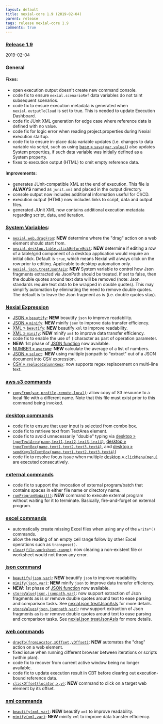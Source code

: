 ```yaml
---
layout: default
title: nexial-core 1.9 (2019-02-04)
parent: release
tags: release nexial-core 1.9
comments: true
---
```


### <a href="https://github.com/nexiality/nexial-core/releases/tag/nexial-core-1.9" class="external-link" target="_nexial_link">Release 1.9</a>
2019-02-04


### General
#### Fixes:
- open execution output doesn't create new command console.
- code fix to ensure `nexial.scenarioRef` data variables do not taint subsequent scenarios.
- code fix to ensure execution metadata is generated when `nexial.outputToCloud` is set to true. This is needed to 
  update Execution Dashboard.
- code fix JUnit XML generation for edge case where reference data is defined with no value.
- code fix for logic error when reading project.properties during Nexial execution startup.
- code fix to ensure in-place data variable updates (i.e. changes to data variable via script, such as using 
  [base &raquo; `save(var,value)`](../commands/base/save(var,value))) also updates System properties, if such data 
  variable was initially defined as a System property.
- fixes to execution output (HTML) to omit empty reference data. 


#### Improvements:
- generates JUnit-compatible XML at the end of execution. This file is **ALWAYS** named as `junit.xml` and placed in
  the output directory.
- console output now includes additional information useful for CI/CD.
- execution output (HTML) now includes links to script, data and output files.
- generated JUnit XML now contains additional execution metadata regarding script, data, and iteration.


### [System Variables](../systemvars/index):
- [`nexial.web.dragFrom`](../systemvars/index#nexial.web.dragFrom): **NEW** determine where the "drag" action on a web 
  element should start from.
- [`nexial.desktop.table.clickBeforeEdit`](../systemvars/index#nexial.desktop.table.clickBeforeEdit): **NEW** determine 
  if editing a row of a table/grid component of a desktop application would require an initial click. Default is `true`, 
  which means Nexial will always click on the row prior to editing. Applicable to desktop automation only.
- [`nexial.json.treatJsonAsIs`](../systemvars/index#nexial.json.treatJsonAsIs): **NEW** System variable to control
  how Json fragments extracted via JsonPath should be treated. If set to false, then the double quotes around text data
  will be removed (note: Json standards require text data to be wrapped in double quotes). This may simplify automation
  by eliminating the need to remove double quotes. The default is to leave the Json fragment as is (i.e. double quotes 
  stay). 


### [Nexial Expression](../expression)
- [JSON &raquo; `beautify`](../expressions/JSONexpression): **NEW** beautify `json` to improve readability.
- [JSON &raquo; `minify`](../expressions/JSONexpression): **NEW** minify `json` to improve data transfer efficiency.
- [XML &raquo; `beautify`](../expressions/XMLexpression): **NEW** beautify `xml` to improve readability.
- [XML &raquo; `minify`](../expressions/XMLexpression): **NEW** minify `xml` to improve data transfer efficiency.
- code fix to enable the use of `]` character as part of operation parameter.
- **NEW**: 1st phase of [JSON function](../jsonpath/index.html#jsonpath-function) now available.
- [NUMBER &raquo; `average`](../expressions/JSONexpression): **NEW** calculate the average of a list of numbers.
- [JSON &raquo; `select`](../expressions/JSONexpression): **NEW** using multiple jsonpath to "extract" out of a JSON
  document into [CSV](../expressions/CSVexpression) expression.
- [CSV &raquo; `replaceColumnRegx`](../expressions/CSVexpression): now supports regex replacement on multi-line text. 


### [aws.s3 commands](../commands/aws.s3)
- [`copyFrom(var,profile,remote,local)`](../commands/aws.s3/copyFrom(var,profile,remote,local)): allow copy of S3 
  resource to a local file with a different name. Note that this file must exist prior to this command being invoked.


### [desktop commands](../commands/desktop)
- code fix to ensure that user input is selected from combo box.
- code fix to retrieve text from TextArea element.
- code fix to avoid unnecessarily "double" typing via 
  [desktop &raquo; `typeTextArea(name,text1,text2,text3,text4)`](../commands/desktop/typeTextArea(name,text1,text2,text3,text4)),
  [desktop &raquo; `typeTextBox(name,text1,text2,text3,text4)`](../commands/desktop/typeTextBox(name,text1,text2,text3,text4)),
  and [desktop &raquo; `sendKeysToTextBox(name,text1,text2,text3,text4)`](../commands/desktop/sendKeysToTextBox(name,text1,text2,text3,text4)))
- code fix to resolve focus issue when multiple [desktop &raquo; `clickMenu(menu)`](../commands/desktop/clickMenu(menu))
  are executed consecutively.


### [external commands](../commands/external)
- code fix to support the invocation of external program/batch that contains spaces in either file name or directory name.
- [`runProgramNoWait()`](../commands/external/runProgramNoWait(programPathAndParams)): **NEW** command to execute
  external program without waiting for it to terminate. Basically, fire-and-forget on external program.


### [excel commands](../commands/excel)
- automatically create missing Excel files when using any of the `write*()` commands.
- allow the reading of an empty cell range follow by other Excel operations such as `transpose()`.
- [`clear(file,worksheet,range)`](../commands/excel/clear(file,worksheet,range)): now clearing a non-existent file or 
  worksheet would not throw any error.


### [json command](../commands/json)
- [`beautify(json,var)`](../commands/json/beautify(json,var)): **NEW** beautify `json` to improve readability.
- [`minify(json,var)`](../commands/json/minify(json,var)): **NEW** minify `json` to improve data transfer efficiency.
- **NEW**: 1st phase of [JSON function](../jsonpath/index.html#jsonpath-function) now available.
- [`storeValue(json,jsonpath,var)`](../commands/json/storeValue(json,jsonpath,var)): now support extraction of Json 
  fragments as is or remove double quotes around text to ease parsing and comparison tasks. See 
  [nexial.json.treatJsonAsIs](../systemvars/index#nexial.json.treatJsonAsIs) for more details.
- [`storeValues(json,jsonpath,var)`](../commands/json/storeValues(json,jsonpath,var)): now support extraction of Json 
  fragments as is or remove double quotes around text to ease parsing and comparison tasks. See 
  [nexial.json.treatJsonAsIs](../systemvars/index#nexial.json.treatJsonAsIs) for more details.


### [web commands](../commands/web)
- [`dragTo(fromLocator,xOffset,yOffset)`](../commands/web/dragTo(fromLocator,xOffset,yOffset)): **NEW** automates the
  "drag" action on a web element.
- fixed issue when running different browser between iterations or scripts (within plan).
- code fix to recover from current active window being no longer available.
- code fix to update execution result in CBT before clearing out execution-bound reference data.
- [`clickOffset(locator,x,y)`](../commands/web/clickOffset(locator,x,y)): **NEW** command to click on a target web 
  element by its offset.


### [xml commands](../commands/xml)
- [`beautify(xml,var)`](../commands/xml/beautify(xml,var)): **NEW** beautify `xml` to improve readability.
- [`minify(xml,var)`](../commands/xml/minify(xml,var)): **NEW** minify `xml` to improve data transfer efficiency.
